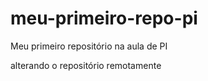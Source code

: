 # meu-primeiro-repo-pi
Meu primeiro repositório na aula de PI

alterando o repositório remotamente


